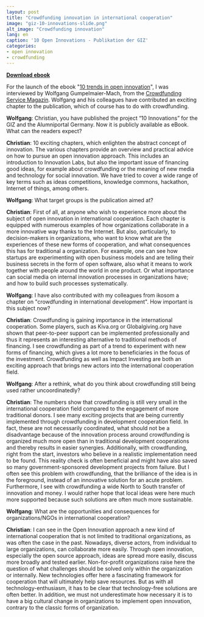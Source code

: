 ```yaml
---
layout: post
title: "Crowdfunding innovation in international cooperation"
image: "giz-10-innovations-slide.png"
alt_image: "Crowdfunding innovation"
lang: en
caption: '10 Open Innovations - Publikation der GIZ'
categories:
- open innovation
- crowdfunding
---
```


**[Download ebook](http://www.crisscrossed.de/data/10_trends_in_open_innovation.epub)**

For the launch of the ebook "[10 trends in open innovation](https://10innovations.alumniportal.com/)", I was interviewed by Wolfgang Gumpelmaier-Mach, from the [Crowdfunding Service Magazin](http://crowdfunding-service.com/magazin/interview-crowdfunding-und-open-innovation-in-der-internationalen-zusammenarbeit/). Wolfgang and his colleagues have contributed an exciting chapter to the publication, which of course has to do with crowdfunding.

**Wolfgang**: Christian, you have published the project “10 Innovations” for the GIZ and the Alumniportal Germany. Now it is publicly available as eBook. What can the readers expect?

**Christian**: 10 exciting chapters, which enlighten the abstract concept of innovation. The various chapters provide an overview and practical advice on how to pursue an open innovation approach. This includes an introduction to Innovation Labs, but also the important issue of financing good ideas, for example about crowdfunding or the meaning of new media and technology for social innovation. We have tried to cover  a wide range of key terms such as ideas competitions, knowledge commons, hackathon, Internet of things, among others.

**Wolfgang**: What target groups is the publication aimed at?

**Christian**: First of all, at anyone who wish to experience more about the subject of open innovation in international cooperation. Each chapter is equipped with numerous examples of how organizations collaborate in a more innovative way thanks to the Internet. But also, particularly, to decision-makers in organizations, who want to know what are the experiences of these new forms of cooperation, and what consequences this has for traditional a organization. For example, one can see how startups are experimenting with open business models and are telling their business secrets in the form of open software, also what it means to work together with people around the world in one product. Or what importance can social media on internal innovation processes in organizations have; and how to build such processes systematically.


**Wolfgang**: I have also contributed with my colleagues from ikosom a chapter on "crowdfunding in international development". How important is this subject now?

**Christian**: Crowdfunding is gaining importance in the international cooperation. Some players, such as Kiva.org or Globalgiving.org have shown that peer-to-peer support can be implemented professionally and thus it represents an interesting alternative to traditional methods of financing. I see crowdfunding as part of a trend to experiment with new forms of financing, which gives a lot more to beneficiaries in the focus of the investment. Crowdfunding as well as Impact Investing are both an exciting approach that brings new actors into the international cooperation field.

**Wolfgang**: After a rethink, what do you think about crowdfunding still being used rather uncoordinatedly?


**Christian**: The numbers show that crowdfunding is still very small in the international cooperation field compared to the engagement of more traditional donors. I see many exciting projects that are being currently implemented through crowdfunding in development cooperation field. In fact, these are not necessarily coordinated, what should not be a disadvantage because of the innovation process around crowdfunding is organized much more open than in traditional development cooperations and thereby results in easier synergies. Additionally, with crowdfunding, right from the start, investors who believe in a realistic implementation need to be found. This reality check is often beneficial and might have also saved so many government-sponsored development projects from failure. But I often see this problem with crowdfunding, that the brilliance of the idea is in the foreground, instead of an innovative solution for an acute problem. Furthermore, I see with crowdfunding a wide North to South transfer of innovation and money. I would rather hope that local ideas were here much more supported because such solutions are often much more sustainable.


**Wolfgang**: What are the opportunities and consequences for organizations/NGOs in international cooperation?

**Christian**: I can see in the Open Innovation approach a new kind of international cooperation that is not limited to traditional organizations, as was often the case in the past. Nowadays, diverse actors, from individual to large organizations, can collaborate more easily. Through open innovation, especially the open source approach, ideas are spread more easily, discuss more broadly and tested earlier. Non-for-profit organizations raise here the question of what challenges should be solved only within the organization or internally. New technologies offer here a fascinating framework for cooperation that will ultimately help save resources. But as with all technology-enthusiasm, it has to be clear that technology-free solutions are often better. In addition, we must not underestimate how necessary it is to have a big cultural change in organizations to implement open innovation, contrary to the classic forms of organization.
